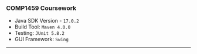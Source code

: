 ### COMP1459 Coursework
- Java SDK Version - `17.0.2`
- Build Tool: `Maven 4.0.0`
- Testing: `JUnit 5.8.2`
- GUI Framework: `Swing`

---

